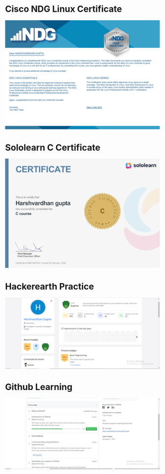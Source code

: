 # Cisco NDG Linux Certificate

![](CiscoLinuxCertificate.jpg)

# Sololearn C Certificate

![](SololearnCCertificate.jpg)

# Hackerearth Practice

![](hackerearth.png)

# Github Learning

![](githublearning.jpg)

